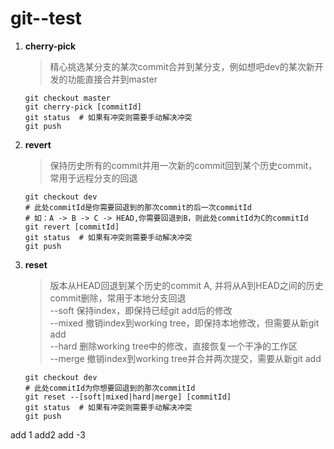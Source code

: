 # git--test

1. **cherry-pick** 
   > 精心挑选某分支的某次commit合并到某分支，例如想吧dev的某次新开发的功能直接合并到master
   ```shell
   git checkout master
   git cherry-pick [commitId]
   git status  # 如果有冲突则需要手动解决冲突
   git push
   ```
   
2. **revert**
   > 保持历史所有的commit并用一次新的commit回到某个历史commit，常用于远程分支的回退
   ```shell
   git checkout dev
   # 此处commitId是你需要回退到的那次commit的后一次commitId
   # 如：A -> B -> C -> HEAD,你需要回退到B，则此处commitId为C的commitId
   git revert [commitId] 
   git status  # 如果有冲突则需要手动解决冲突
   git push
   ```
   
3. **reset**
   > 版本从HEAD回退到某个历史的commit A, 并将从A到HEAD之间的历史commit删除，常用于本地分支回退  
     --soft  保持index，即保持已经git add后的修改  
     --mixed 撤销index到working tree，即保持本地修改，但需要从新git add  
     --hard  删除working tree中的修改，直接恢复一个干净的工作区  
     --merge 撤销index到working tree并合并两次提交，需要从新git add
   ```shell
   git checkout dev
   # 此处commitId为你想要回退到的那次commitId
   git reset --[soft|mixed|hard|merge] [commitId] 
   git status  # 如果有冲突则需要手动解决冲突
   git push
   ```

add 1
add2
add -3
